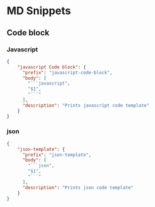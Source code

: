 # MD Snippets
## Code block 

### Javascript
```json
{
	"javascript Code block": {
	  "prefix": "javascript-code-block",
	  "body": [
		"```javascript",
		"$1",
		"```"
	  ],
	  "description": "Prints javascript code template"
	}
}
```
### json
```json
{
	"json-template": {
	  "prefix": "json-template",
	  "body": [
		"```json",
		"$1",
		"```"
	  ],
	  "description": "Prints json code template"
	}
}
```